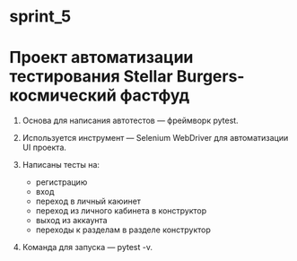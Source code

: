 # sprint_5

# Проект автоматизации тестирования Stellar Burgers- космический фастфуд
1. Основа для написания автотестов — фреймворк pytest.
2. Используется инструмент — Selenium WebDriver для автоматизации UI проекта.
3. Написаны тесты на:

   - регистрацию
   - вход
   - переход в личный каюинет
   - переход из личного кабинета в конструктор
   - выход из аккаунта
   - переходы к разделам в разделе конструктор

7. Команда для запуска — pytest -v.